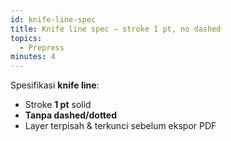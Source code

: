 ```yaml
---
id: knife-line-spec
title: Knife line spec — stroke 1 pt, no dashed
topics:
  - Prepress
minutes: 4
---
```


Spesifikasi **knife line**:
- Stroke **1 pt** solid
- **Tanpa dashed/dotted**
- Layer terpisah & terkunci sebelum ekspor PDF
